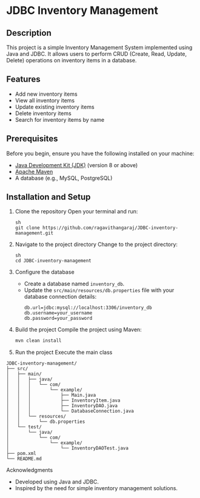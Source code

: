 # JDBC Inventory Management

## Description
This project is a simple Inventory Management System implemented using Java and JDBC. It allows users to perform CRUD (Create, Read, Update, Delete) operations on inventory items in a database.

## Features
- Add new inventory items
- View all inventory items
- Update existing inventory items
- Delete inventory items
- Search for inventory items by name

## Prerequisites
Before you begin, ensure you have the following installed on your machine:
- [Java Development Kit (JDK)](https://www.oracle.com/java/technologies/javase-downloads.html) (version 8 or above)
- [Apache Maven](https://maven.apache.org/download.cgi)
- A database (e.g., MySQL, PostgreSQL)

## Installation and Setup

1. Clone the repository
    Open your terminal and run:
    ```
    sh
    git clone https://github.com/ragavithangaraj/JDBC-inventory-management.git
    ```

2. Navigate to the project directory
    Change to the project directory:
    ```
    sh
    cd JDBC-inventory-management
    ```

3. Configure the database
    - Create a database named `inventory_db`.
    - Update the `src/main/resources/db.properties` file with your database connection details:
      ```properties
      db.url=jdbc:mysql://localhost:3306/inventory_db
      db.username=your_username
      db.password=your_password
      ```

4. Build the project
    Compile the project using Maven:
    ```sh
    mvn clean install
    ```

5. Run the project
    Execute the main class
    

```
JDBC-inventory-management/
├── src/
│   ├── main/
│   │   ├── java/
│   │   │   └── com/
│   │   │       └── example/
│   │   │           ├── Main.java
│   │   │           ├── InventoryItem.java
│   │   │           ├── InventoryDAO.java
│   │   │           └── DatabaseConnection.java
│   │   └── resources/
│   │       └── db.properties
│   └── test/
│       └── java/
│           └── com/
│               └── example/
│                   └── InventoryDAOTest.java
├── pom.xml
└── README.md
```

Acknowledgments
- Developed using Java and JDBC.
- Inspired by the need for simple inventory management solutions.



